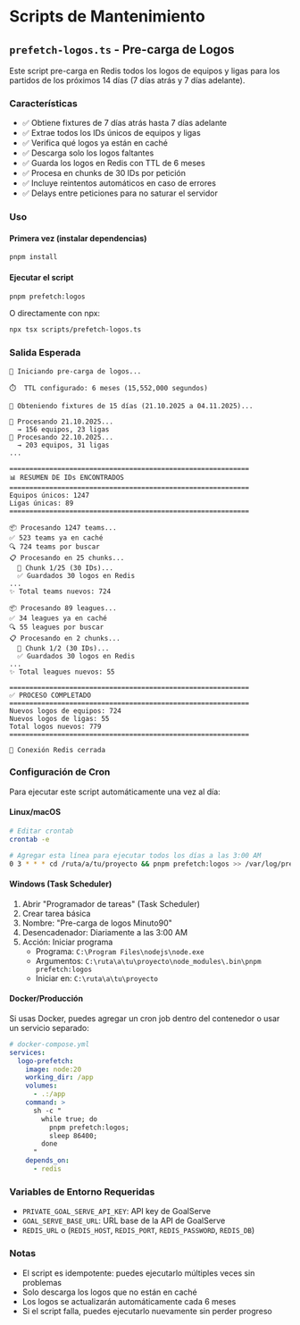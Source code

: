 # Scripts de Mantenimiento

## `prefetch-logos.ts` - Pre-carga de Logos

Este script pre-carga en Redis todos los logos de equipos y ligas para los partidos de los próximos 14 días (7 días atrás y 7 días adelante).

### Características

- ✅ Obtiene fixtures de 7 días atrás hasta 7 días adelante
- ✅ Extrae todos los IDs únicos de equipos y ligas
- ✅ Verifica qué logos ya están en caché
- ✅ Descarga solo los logos faltantes
- ✅ Guarda los logos en Redis con TTL de 6 meses
- ✅ Procesa en chunks de 30 IDs por petición
- ✅ Incluye reintentos automáticos en caso de errores
- ✅ Delays entre peticiones para no saturar el servidor

### Uso

#### Primera vez (instalar dependencias)

```bash
pnpm install
```

#### Ejecutar el script

```bash
pnpm prefetch:logos
```

O directamente con npx:

```bash
npx tsx scripts/prefetch-logos.ts
```

### Salida Esperada

```
🚀 Iniciando pre-carga de logos...

⏱️  TTL configurado: 6 meses (15,552,000 segundos)

📅 Obteniendo fixtures de 15 días (21.10.2025 a 04.11.2025)...

📅 Procesando 21.10.2025...
  → 156 equipos, 23 ligas
📅 Procesando 22.10.2025...
  → 203 equipos, 31 ligas
...

============================================================
📊 RESUMEN DE IDs ENCONTRADOS
============================================================
Equipos únicos: 1247
Ligas únicas: 89
============================================================

📦 Procesando 1247 teams...
✅ 523 teams ya en caché
🔍 724 teams por buscar
📋 Procesando en 25 chunks...
  🔄 Chunk 1/25 (30 IDs)...
  ✅ Guardados 30 logos en Redis
...
✨ Total teams nuevos: 724

📦 Procesando 89 leagues...
✅ 34 leagues ya en caché
🔍 55 leagues por buscar
📋 Procesando en 2 chunks...
  🔄 Chunk 1/2 (30 IDs)...
  ✅ Guardados 30 logos en Redis
...
✨ Total leagues nuevos: 55

============================================================
✅ PROCESO COMPLETADO
============================================================
Nuevos logos de equipos: 724
Nuevos logos de ligas: 55
Total logos nuevos: 779
============================================================

👋 Conexión Redis cerrada
```

### Configuración de Cron

Para ejecutar este script automáticamente una vez al día:

#### Linux/macOS

```bash
# Editar crontab
crontab -e

# Agregar esta línea para ejecutar todos los días a las 3:00 AM
0 3 * * * cd /ruta/a/tu/proyecto && pnpm prefetch:logos >> /var/log/prefetch-logos.log 2>&1
```

#### Windows (Task Scheduler)

1. Abrir "Programador de tareas" (Task Scheduler)
2. Crear tarea básica
3. Nombre: "Pre-carga de logos Minuto90"
4. Desencadenador: Diariamente a las 3:00 AM
5. Acción: Iniciar programa
   - Programa: `C:\Program Files\nodejs\node.exe`
   - Argumentos: `C:\ruta\a\tu\proyecto\node_modules\.bin\pnpm prefetch:logos`
   - Iniciar en: `C:\ruta\a\tu\proyecto`

#### Docker/Producción

Si usas Docker, puedes agregar un cron job dentro del contenedor o usar un servicio separado:

```yaml
# docker-compose.yml
services:
  logo-prefetch:
    image: node:20
    working_dir: /app
    volumes:
      - .:/app
    command: >
      sh -c "
        while true; do
          pnpm prefetch:logos;
          sleep 86400;
        done
      "
    depends_on:
      - redis
```

### Variables de Entorno Requeridas

- `PRIVATE_GOAL_SERVE_API_KEY`: API key de GoalServe
- `GOAL_SERVE_BASE_URL`: URL base de la API de GoalServe
- `REDIS_URL` o (`REDIS_HOST`, `REDIS_PORT`, `REDIS_PASSWORD`, `REDIS_DB`)

### Notas

- El script es idempotente: puedes ejecutarlo múltiples veces sin problemas
- Solo descarga los logos que no están en caché
- Los logos se actualizarán automáticamente cada 6 meses
- Si el script falla, puedes ejecutarlo nuevamente sin perder progreso

